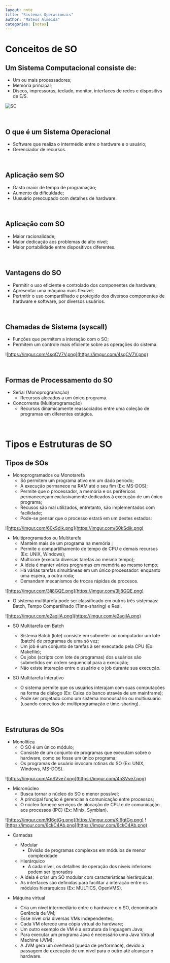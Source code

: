 ```yaml
---
layout: note
title: "Sistemas Operacionais"
author: "Mateus Almeida"
categories: [notas]
---
```


# Conceitos de SO

## Um Sistema Computacional consiste de:

- Um ou mais processadores;
- Memória principal;
- Discos, impressoras, teclado, monitor, interfaces de redes e dispositivs de E/S.

![SC](https://imgur.com/cRSWOmY.png)

<br>

## O que é um Sistema Operacional
- Software que realiza o intermédio entre o hardware e o usuário;
- Gerenciador de recursos.

<br>

## Aplicação sem SO

- Gasto maior de tempo de programação;
- Aumento da dificuldade;
- Uusuário preocupado com detalhes de hardware.

<br>

## Aplicação com SO

- Maior racionalidade;
- Maior dedicação aos problemas de alto nível;
- Maior portabilidade entre dispositivos diferentes.

<br>

## Vantagens do SO

- Permitir o uso eficiente e controlado dos componentes de hardware;
- Apresentar uma máquina mais flexível;
- Pertmitir o uso compartilhado e protegido dos diversos componentes de hardware e software, por diversos usuários.

<br>

## Chamadas de Sistema (syscall)

- Funções que permitem a interação com o SO;
- Permitem um controle mais eficiente sobre as operações do sistema.

![https://imgur.com/4sqCV7V.png](https://imgur.com/4sqCV7V.png)

<br>

## Formas de Processamento do SO

- Serial (Monoprogramação)
  - Recursos alocados a um único programa.
- Concorrente (Multiprogramação)
  - Recursos dinamicamente reassociados entre uma coleção de programas em diferentes estágios.

<br>

# Tipos e Estruturas de SO

## Tipos de SOs

- Monoprogramados ou Monotarefa
  - Só permitem um programa ativo em um dado período;
  - A execução permanece na RAM até o seu fim (Ex: MS-DOS);
  - Permite que o processador, a memória e os periféricos permaneceçam exclusivamente dedicados à execução de um único programa;
  - Recusos são mal utilizados, entretanto, são implementados com facilidade;
  - Pode-se pensar que o processo estará em um destes estados:

![https://imgur.com/60kSdik.png](https://imgur.com/60kSdik.png)

- Multiprogramados ou Multitarefa
  - Mantém mais de um programa na memória ;
  - Permite o compartilhamento de tempo de CPU e demais recursos (Ex: UNIX, Windows);
  - Multicore (executa diversas tarefas ao mesmo tempo);
  - A ideia é manter vários programas em memória ao mesmo tempo;
  - Há várias tarefas simultâneas em um único processador: enquanto uma espera, a outra roda;
  - Demandam mecanismos de trocas rápidas de procesos.

![https://imgur.com/3Ij8GQE.png](https://imgur.com/3Ij8GQE.png)

  - O sistema multitarefa pode ser classificado em outros três sistemaas: Batch, Tempo Compartilhado (Time-sharing) e Real.

![https://imgur.com/e2agiIA.png](https://imgur.com/e2agiIA.png)

- SO Multitarefa em Batch
  - Sistema Batch (lote) consiste em submeter ao computador um lote (batch) de programas de uma só vez;
  - Um job é um conjunto de tarefas à ser executado pela CPU (Ex: Makefile);
  - Os jobs (scripts com lote de programas) dos usuários são submetidos em ordem sequencial para a execução;
  - Não existe interação entre o usuário e o job durante sua execução.

- SO Multitarefa Interativo
  - O sistema permite que os usuários interajam com suas computações na forma de diálogo (Ex: Caixa do banco através de um mainframe);
  - Pode ser projetado como um sistema monousuário ou multiusuário (usando conceitos de multiprogramação e time-sharing).

<br>

## Estruturas de SOs

- Monolítica
  - O SO é um único módulo;
  - Consiste de um conjunto de programas que executam sobre o hardware, como se fosse um único programa;
  - Os programas de usuário invocam rotinas do SO (Ex: UNIX, Windows, MS-DOS).
  
![https://imgur.com/4nSVve7.png](https://imgur.com/4nSVve7.png)

- Micronúcleo
  - Busca tornar o núcleo do SO o menor possível;
  - A principal função é gerencias a comunicação entre processos;
  - O núcleo fornece serviços de alocação de CPU e de comunicação aos processos (IPC) (Ex: Minix, Symbian).

![https://imgur.com/KI6gtGg.png](https://imgur.com/KI6gtGg.png)
![https://imgur.com/6ckC4Ab.png](https://imgur.com/6ckC4Ab.png)

- Camadas
  - Modular
    - Divisão de programas complexos em módulos de menor complexidade
  - Hierárquico
    - A cada nível, os detalhes de operação dos níveis inferiores podem ser ignorados
  - A ideia é criar um SO modular com caracteristicas hierárquicas;
  - As interfaces são definidas para facilitar a interação entre os módulos hierárquicos (Ex: MULTICS, OpenVMS).

- Máquina virtual
  - Cria um nível intermediário entre o hardware e o SO, denominado Gerência de VM;
  - Esse nível cria diversas VMs independentes;
  - Cada VM oferece uma cópia virtual do hardware;  
  - Um outro exemplo de VM é a estrutura da linguagem Java;
  - Para executar um programa Java é necessário uma Java Virtual Machine (JVM);
  - A JVM gera um overhead (queda de performace), devido a passagem de execução de um nível para o outro até alcançar o hardware.
  




